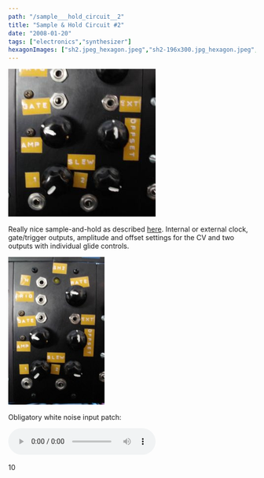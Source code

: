 ```yaml
---
path: "/sample___hold_circuit__2"
title: "Sample & Hold Circuit #2"
date: "2008-01-20"
tags: ["electronics","synthesizer"]
hexagonImages: ["sh2.jpeg_hexagon.jpeg","sh2-196x300.jpg_hexagon.jpeg","sh2.jpg_hexagon.jpeg"]
---
```


 [![](sh2.jpeg)](sh2.jpeg)

Really nice sample-and-hold as described [here](http://www.musicfromouterspace.com/analogsynth/NewAugustNewSampleHold.html). Internal or external clock, gate/trigger outputs, amplitude and offset settings for the CV and two outputs with individual glide controls.

[![](sh2-196x300.jpg "sh2")](sh2.jpg)

Obligatory white noise input patch:

<audio controls="controls" preload="auto" autobuffer="autobuffer" xmlns="http://www.w3.org/1999/xhtml"><source src="sh2_noise_demo.mp3"></audio>

10 
  <!---
  <div class="field field-type-filefield field-field-images" xmlns="http://www.w3.org/1999/xhtml">
      
    <div class="field-items">
            <div class="field-item odd">
                    <a href="http://www.beigerecords.com/joe-old/sites/default/files/sh2.jpeg" class="imagecache imagecache-square_thumbnail imagecache-imagelink imagecache-square_thumbnail_imagelink"><img src="http://www.beigerecords.com/joe-old/sites/default/files/imagecache/square_thumbnail/sh2.jpeg" alt="" title="" width="300" height="300" class="imagecache imagecache-square_thumbnail"/></a>        </div>
        </div>
</div> 
 <p xmlns="http://www.w3.org/1999/xhtml">Really nice sample-and-hold as described <a href="http://www.musicfromouterspace.com/analogsynth/NewAugustNewSampleHold.html">here</a>.  Internal or external clock, gate/trigger outputs, amplitude and offset settings for the CV and two outputs with individual glide controls.</p> 

 <a href="http://www.beigerecords.com/joe/wp-content/uploads/2008/12/sh2.jpg" xmlns="http://www.w3.org/1999/xhtml"><img src="/joe/newdrupal/sites/default/files/images/sh2-196x300.jpg" alt="" title="sh2" width="196" height="300" class="alignnone size-medium wp-image-224"/></a> 

 <p xmlns="http://www.w3.org/1999/xhtml">Obligatory white noise input patch:</p> 

 <audio controls="controls" preload="auto" autobuffer="autobuffer" xmlns="http://www.w3.org/1999/xhtml"> 
  <source src="/joe/wp-content/uploads/2008/12/sh2_noise_demo.mp3"></source>
</audio> 

 10
  --->